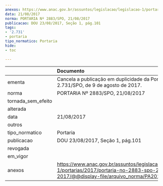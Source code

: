 ```yaml
---
anexos: https://www.anac.gov.br/assuntos/legislacao/legislacao-1/portarias/2017/portaria-no-2883-spo-21-08-2017/@@display-file/arquivo_norma/PA2017-2883.pdf
data: 21/08/2017
norma: PORTARIA Nº 2883/SPO, 21/08/2017
publicacao: DOU 23/08/2017, Seção 1, pág.101
tags:
- '2.731'
- portaria
tipo_normatico: Portaria
hide: 
- toc 
 
---
```


|                    | Documento                                                                                                                                            |
|:-------------------|:-----------------------------------------------------------------------------------------------------------------------------------------------------|
| ementa             | Cancela a publicação em duplicidade da Portaria nº 2.731/SPO, de 9 de agosto de 2017.                                                                |
| norma              | PORTARIA Nº 2883/SPO, 21/08/2017                                                                                                                     |
| tornada_sem_efeito |                                                                                                                                                      |
| alterada           |                                                                                                                                                      |
| data               | 21/08/2017                                                                                                                                           |
| outros             |                                                                                                                                                      |
| tipo_normatico     | Portaria                                                                                                                                             |
| publicacao         | DOU 23/08/2017, Seção 1, pág.101                                                                                                                     |
| revogada           |                                                                                                                                                      |
| em_vigor           |                                                                                                                                                      |
| anexos             | https://www.anac.gov.br/assuntos/legislacao/legislacao-1/portarias/2017/portaria-no-2883-spo-21-08-2017/@@display-file/arquivo_norma/PA2017-2883.pdf |